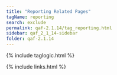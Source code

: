 ```yaml
---
title: "Reporting Related Pages"
tagName: reporting
search: exclude
permalink: qaf-2.1.14/tag_reporting.html
sidebar: qaf_2_1_14-sidebar
folder: qaf-2.1.14
---
```

{% include taglogic.html %}

{% include links.html %}
